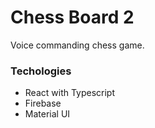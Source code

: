 # Chess Board 2 
Voice commanding chess game.

### Techologies
* React with Typescript
* Firebase 
* Material UI